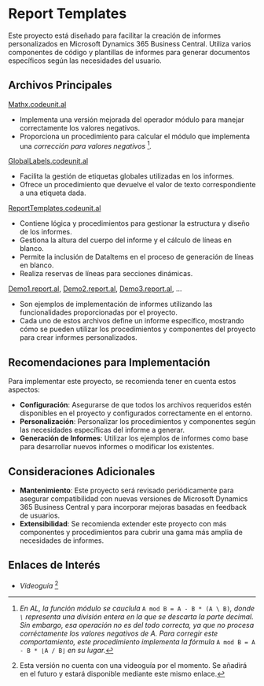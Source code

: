 # Report Templates

Este proyecto está diseñado para facilitar la creación de informes personalizados en Microsoft Dynamics 365 Business Central. Utiliza varios componentes de código y plantillas de informes para generar documentos específicos según las necesidades del usuario.

## Archivos Principales

[Mathx.codeunit.al](./doc/Mathx.codeunit.md)
- Implementa una versión mejorada del operador módulo para manejar correctamente los valores negativos.
- Proporciona un procedimiento para calcular el módulo que implementa una _corrección para valores negativos_ [^1]_._

[GlobalLabels.codeunit.al](./doc/GlobalLabels.codeunit.md)
- Facilita la gestión de etiquetas globales utilizadas en los informes.
- Ofrece un procedimiento que devuelve el valor de texto correspondiente a una etiqueta dada.

[ReportTemplates.codeunit.al](./doc/ReportTemplates.codeunit.md)
- Contiene lógica y procedimientos para gestionar la estructura y diseño de los informes.
- Gestiona la altura del cuerpo del informe y el cálculo de líneas en blanco.
- Permite la inclusión de DataItems en el proceso de generación de líneas en blanco.
- Realiza reservas de líneas para secciones dinámicas.

[Demo1.report.al](./src/report/demo/Demo1.report.al), [Demo2.report.al](./src/report/demo/Demo2.report.al), [Demo3.report.al](./src/report/demo/Demo3.report.al), ...
- Son ejemplos de implementación de informes utilizando las funcionalidades proporcionadas por el proyecto.
- Cada uno de estos archivos define un informe específico, mostrando cómo se pueden utilizar los procedimientos y componentes del proyecto para crear informes personalizados.

## Recomendaciones para Implementación

Para implementar este proyecto, se recomienda tener en cuenta estos aspectos:

- **Configuración**: Asegurarse de que todos los archivos requeridos estén disponibles en el proyecto y configurados correctamente en el entorno.
- **Personalización**: Personalizar los procedimientos y componentes según las necesidades específicas del informe a generar.
- **Generación de Informes**: Utilizar los ejemplos de informes como base para desarrollar nuevos informes o modificar los existentes.

## Consideraciones Adicionales

- **Mantenimiento**: Este proyecto será revisado periódicamente para asegurar compatibilidad con nuevas versiones de Microsoft Dynamics 365 Business Central y para incorporar mejoras basadas en feedback de usuarios.
- **Extensibilidad**: Se recomienda extender este proyecto con más componentes y procedimientos para cubrir una gama más amplia de necesidades de informes.

## Enlaces de Interés
- _Videoguía_ [^2]

[^1]: _En AL, la función módulo se cauclula_ `A mod B = A - B * (A \ B)`_, donde `\` representa una división entera en la que se descarta la parte decimal. Sin embargo, esa operación no es del todo correcta, ya que no procesa corréctamente los valores negativos de A. Para corregir este comportamiento, este procedimiento implementa la fórmula_ `A mod B = A - B * ⌊A / B⌋` _en su lugar._
[^2]: Esta versión no cuenta con una videoguía por el momento. Se añadirá en el futuro y estará disponible mediante este mismo enlace.
